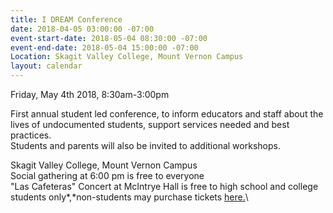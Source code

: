 ```yaml
---
title: I DREAM Conference
date: 2018-04-05 03:00:00 -07:00
event-start-date: 2018-05-04 08:30:00 -07:00
event-end-date: 2018-05-04 15:00:00 -07:00
Location: Skagit Valley College, Mount Vernon Campus
layout: calendar
---
```


Friday, May 4th 2018, 8:30am-3:00pm

First annual student led conference, to inform educators and staff about the lives of undocumented students, support services needed and best practices.\
Students and parents will also be invited to additional workshops.

Skagit Valley College, Mount Vernon Campus\
Social gathering at 6:00 pm is free to everyone\
"Las Cafeteras" Concert at McIntrye Hall is free to high school and college students only\*,\*non-students may purchase tickets [here.](https://facebook.us15.list-manage.com/track/click?u=97b6b5048a9f2c9ffb766cd45&id=dbf0d9549d&e=aa550b3e8c)\\
